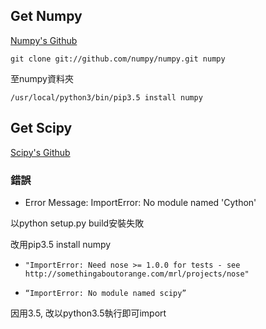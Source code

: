 ## Get Numpy

[Numpy's Github](https://github.com/numpy/numpy "https://github.com/numpy/numpy")

`git clone git://github.com/numpy/numpy.git numpy`

至numpy資料夾

`/usr/local/python3/bin/pip3.5 install numpy`

## Get Scipy

[Scipy's Github](https://github.com/scipy/scipy)

### 錯誤

- Error Message: ImportError: No module named 'Cython'

以python setup.py build安裝失敗

改用pip3.5 install numpy

- `"ImportError: Need nose >= 1.0.0 for tests - see http://somethingaboutorange.com/mrl/projects/nose" `

- `“ImportError: No module named scipy” `

因用3.5, 改以python3.5執行即可import


